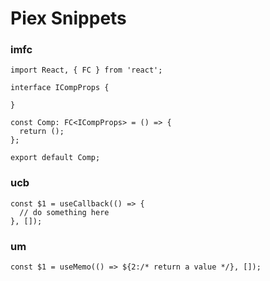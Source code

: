 # Piex Snippets

### imfc

```tsx
import React, { FC } from 'react';

interface ICompProps {

}

const Comp: FC<ICompProps> = () => {
  return ();
};

export default Comp;
```

### ucb

```tsx
const $1 = useCallback(() => {
  // do something here
}, []);
```

### um

```tsx
const $1 = useMemo(() => ${2:/* return a value */}, []);
```
